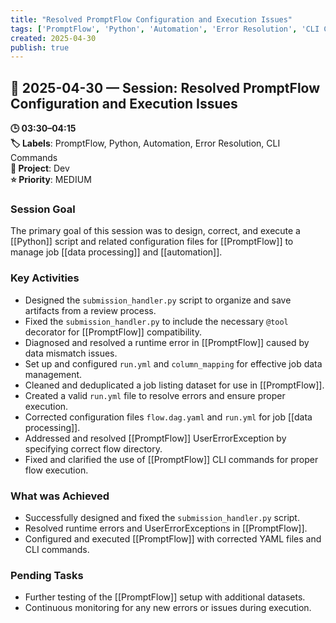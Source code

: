 ```yaml
---
title: "Resolved PromptFlow Configuration and Execution Issues"
tags: ['PromptFlow', 'Python', 'Automation', 'Error Resolution', 'CLI Commands']
created: 2025-04-30
publish: true
---
```


## 📅 2025-04-30 — Session: Resolved PromptFlow Configuration and Execution Issues

**🕒 03:30–04:15**  
**🏷️ Labels**: PromptFlow, Python, Automation, Error Resolution, CLI Commands  
**📂 Project**: Dev  
**⭐ Priority**: MEDIUM  


### Session Goal
The primary goal of this session was to design, correct, and execute a [[Python]] script and related configuration files for [[PromptFlow]] to manage job [[data processing]] and [[automation]].

### Key Activities
- Designed the `submission_handler.py` script to organize and save artifacts from a review process.
- Fixed the `submission_handler.py` to include the necessary `@tool` decorator for [[PromptFlow]] compatibility.
- Diagnosed and resolved a runtime error in [[PromptFlow]] caused by data mismatch issues.
- Set up and configured `run.yml` and `column_mapping` for effective job data management.
- Cleaned and deduplicated a job listing dataset for use in [[PromptFlow]].
- Created a valid `run.yml` file to resolve errors and ensure proper execution.
- Corrected configuration files `flow.dag.yaml` and `run.yml` for job [[data processing]].
- Addressed and resolved [[PromptFlow]] UserErrorException by specifying correct flow directory.
- Fixed and clarified the use of [[PromptFlow]] CLI commands for proper flow execution.

### What was Achieved
- Successfully designed and fixed the `submission_handler.py` script.
- Resolved runtime errors and UserErrorExceptions in [[PromptFlow]].
- Configured and executed [[PromptFlow]] with corrected YAML files and CLI commands.

### Pending Tasks
- Further testing of the [[PromptFlow]] setup with additional datasets.
- Continuous monitoring for any new errors or issues during execution.
